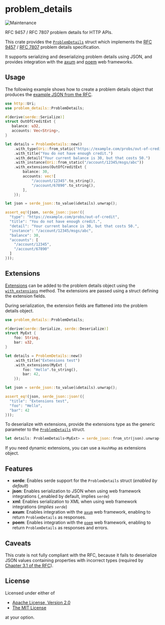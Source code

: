 # problem_details

![Maintenance](https://img.shields.io/badge/maintenance-experimental-blue.svg)

RFC 9457 / RFC 7807 problem details for HTTP APIs.

This crate provides the [`ProblemDetails`](https://docs.rs/problem_details/latest/problem_details/struct.ProblemDetails.html) struct which implements the [RFC 9457](https://www.rfc-editor.org/rfc/rfc9457.html) / [RFC 7807](https://www.rfc-editor.org/rfc/rfc7807.html) problem details specification.

It supports serializing and deserializing problem details using JSON, and provides integration
with the [axum](https://crates.io/crates/axum) and [poem](https://crates.io/crates/poem) web frameworks.

## Usage

The following example shows how to create a problem details object that produces
the [example JSON from the RFC](https://www.rfc-editor.org/rfc/rfc9457.pdf#name-the-problem-details-json-ob).

```rust
use http::Uri;
use problem_details::ProblemDetails;

#[derive(serde::Serialize)]
struct OutOfCreditExt {
   balance: u32,
   accounts: Vec<String>,
}

let details = ProblemDetails::new()
    .with_type(Uri::from_static("https://example.com/probs/out-of-credit"))
    .with_title("You do not have enough credit.")
    .with_detail("Your current balance is 30, but that costs 50.")
    .with_instance(Uri::from_static("/account/12345/msgs/abc"))
    .with_extensions(OutOfCreditExt {
        balance: 30,
        accounts: vec![
            "/account/12345".to_string(),
            "/account/67890".to_string(),
        ],
    });

let json = serde_json::to_value(&details).unwrap();

assert_eq!(json, serde_json::json!({
  "type": "https://example.com/probs/out-of-credit",
  "title": "You do not have enough credit.",
  "detail": "Your current balance is 30, but that costs 50.",
  "instance": "/account/12345/msgs/abc",
  "balance": 30,
  "accounts": [
    "/account/12345",
    "/account/67890"
  ]
}));
```

## Extensions

[Extensions](https://www.rfc-editor.org/rfc/rfc9457.html#name-extension-members) can be added
to the problem details object using the [`with_extensions`](https://docs.rs/problem_details/latest/problem_details/struct.ProblemDetails.html#method.with_extensions) method. The extensions are passed
using a struct defining the extension fields.

During serialization, the extension fields are flattened into the problem details object.

```rust
use problem_details::ProblemDetails;

#[derive(serde::Serialize, serde::Deserialize)]
struct MyExt {
    foo: String,
    bar: u32,
}

let details = ProblemDetails::new()
    .with_title("Extensions test")
    .with_extensions(MyExt {
        foo: "Hello".to_string(),
        bar: 42,
    });

let json = serde_json::to_value(&details).unwrap();

assert_eq!(json, serde_json::json!({
  "title": "Extensions test",
  "foo": "Hello",
  "bar": 42
}));
```

To deserialize with extensions, provide the extensions type as the generic
parameter to the [`ProblemDetails`](https://docs.rs/problem_details/latest/problem_details/struct.ProblemDetails.html) struct.

```rust
let details: ProblemDetails<MyExt> = serde_json::from_str(json).unwrap();
```

If you need dynamic extensions, you can use a `HashMap` as extensions object.

## Features

- **serde**: Enables serde support for the `ProblemDetails` struct (_enabled by default_)
- **json**:  Enables serialization to JSON when using web framework integrations
             (_enabled by default, implies `serde`)
- **xml**:   Enables serialization to XML when using web framework integrations
             (_implies `serde`_)
- **axum**:  Enables integration with the [`axum`](https://crates.io/crates/axum)
             web framework, enabling to return `ProblemDetails` as responses.
- **poem**:  Enables integration with the [`poem`](https://crates.io/crates/poem)
             web framework, enabling to return `ProblemDetails` as responses and errors.

## Caveats

This crate is not fully compliant with the RFC, because it fails to deserialize
JSON values containing properties with incorrect types (required by
[Chapter 3.1 of the RFC](https://www.rfc-editor.org/rfc/rfc9457.pdf#name-members-of-a-problem-detail)).

## License

Licensed under either of

- [Apache License, Version 2.0](https://opensource.org/license/apache-2-0/)
- [The MIT License](https://opensource.org/license/mit/)

at your option.
